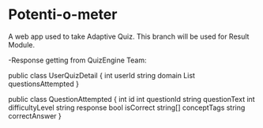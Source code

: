 # Potenti-o-meter

A web app used to take Adaptive Quiz.
This branch will be used for Result Module.



-Response getting from QuizEngine Team:

public class UserQuizDetail
   {
       int userId 
       string domain
       List<QuestionAttempted> questionsAttempted
   }

   public class QuestionAttempted
   {
       int id
       int questionId
       string questionText
       int difficultyLevel
       string response
       bool isCorrect
       string[] conceptTags
       string correctAnswer
   }